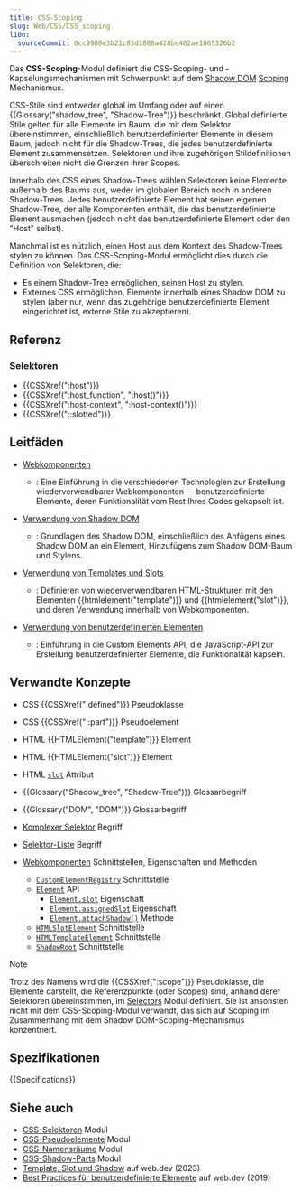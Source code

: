 ```yaml
---
title: CSS-Scoping
slug: Web/CSS/CSS_scoping
l10n:
  sourceCommit: 0cc9980e3b21c83d1800a428bc402ae1865326b2
---
```


Das **CSS-Scoping**-Modul definiert die CSS-Scoping- und -Kapselungsmechanismen mit Schwerpunkt auf dem [Shadow DOM](/de/docs/Web/API/Web_components/Using_shadow_DOM) [Scoping](https://css.oddbird.net/scope/) Mechanismus.

CSS-Stile sind entweder global im Umfang oder auf einen {{Glossary("shadow_tree", "Shadow-Tree")}} beschränkt. Global definierte Stile gelten für alle Elemente im Baum, die mit dem Selektor übereinstimmen, einschließlich benutzerdefinierter Elemente in diesem Baum, jedoch nicht für die Shadow-Trees, die jedes benutzerdefinierte Element zusammensetzen. Selektoren und ihre zugehörigen Stildefinitionen überschreiten nicht die Grenzen ihrer Scopes.

Innerhalb des CSS eines Shadow-Trees wählen Selektoren keine Elemente außerhalb des Baums aus, weder im globalen Bereich noch in anderen Shadow-Trees. Jedes benutzerdefinierte Element hat seinen eigenen Shadow-Tree, der alle Komponenten enthält, die das benutzerdefinierte Element ausmachen (jedoch nicht das benutzerdefinierte Element oder den "Host" selbst).

Manchmal ist es nützlich, einen Host aus dem Kontext des Shadow-Trees stylen zu können. Das CSS-Scoping-Modul ermöglicht dies durch die Definition von Selektoren, die:

- Es einem Shadow-Tree ermöglichen, seinen Host zu stylen.
- Externes CSS ermöglichen, Elemente innerhalb eines Shadow DOM zu stylen (aber nur, wenn das zugehörige benutzerdefinierte Element eingerichtet ist, externe Stile zu akzeptieren).

## Referenz

### Selektoren

- {{CSSXref(":host")}}
- {{CSSXref(":host_function", ":host()")}}
- {{CSSXref(":host-context", ":host-context()")}}
- {{CSSXref("::slotted")}}

## Leitfäden

- [Webkomponenten](/de/docs/Web/API/Web_components)
  - : Eine Einführung in die verschiedenen Technologien zur Erstellung wiederverwendbarer Webkomponenten — benutzerdefinierte Elemente, deren Funktionalität vom Rest Ihres Codes gekapselt ist.

- [Verwendung von Shadow DOM](/de/docs/Web/API/Web_components/Using_shadow_DOM)
  - : Grundlagen des Shadow DOM, einschließlich des Anfügens eines Shadow DOM an ein Element, Hinzufügens zum Shadow DOM-Baum und Stylens.

- [Verwendung von Templates und Slots](/de/docs/Web/API/Web_components/Using_templates_and_slots)
  - : Definieren von wiederverwendbaren HTML-Strukturen mit den Elementen {{htmlelement("template")}} und {{htmlelement("slot")}}, und deren Verwendung innerhalb von Webkomponenten.

- [Verwendung von benutzerdefinierten Elementen](/de/docs/Web/API/Web_components/Using_custom_elements)
  - : Einführung in die Custom Elements API, die JavaScript-API zur Erstellung benutzerdefinierter Elemente, die Funktionalität kapseln.

## Verwandte Konzepte

- CSS {{CSSXref(":defined")}} Pseudoklasse
- CSS {{CSSXref("::part")}} Pseudoelement

- HTML {{HTMLElement("template")}} Element
- HTML {{HTMLElement("slot")}} Element
- HTML [`slot`](/de/docs/Web/HTML/Reference/Global_attributes/slot) Attribut

- {{Glossary("Shadow_tree", "Shadow-Tree")}} Glossarbegriff
- {{Glossary("DOM", "DOM")}} Glossarbegriff
- [Komplexer Selektor](/de/docs/Web/CSS/CSS_selectors/Selector_structure#compound_selector) Begriff
- [Selektor-Liste](/de/docs/Web/CSS/Selector_list) Begriff

- [Webkomponenten](/de/docs/Web/API/Web_components) Schnittstellen, Eigenschaften und Methoden
  - [`CustomElementRegistry`](/de/docs/Web/API/CustomElementRegistry) Schnittstelle
  - [`Element`](/de/docs/Web/API/Element) API
    - [`Element.slot`](/de/docs/Web/API/Element/slot) Eigenschaft
    - [`Element.assignedSlot`](/de/docs/Web/API/Element/assignedSlot) Eigenschaft
    - [`Element.attachShadow()`](/de/docs/Web/API/Element/attachShadow) Methode
  - [`HTMLSlotElement`](/de/docs/Web/API/HTMLSlotElement) Schnittstelle
  - [`HTMLTemplateElement`](/de/docs/Web/API/HTMLTemplateElement) Schnittstelle
  - [`ShadowRoot`](/de/docs/Web/API/ShadowRoot) Schnittstelle

> [!NOTE]
> Trotz des Namens wird die {{CSSXref(":scope")}} Pseudoklasse, die Elemente darstellt, die Referenzpunkte (oder Scopes) sind, anhand derer Selektoren übereinstimmen, im [Selectors](/de/docs/Web/CSS/CSS_selectors) Modul definiert. Sie ist ansonsten nicht mit dem CSS-Scoping-Modul verwandt, das sich auf Scoping im Zusammenhang mit dem Shadow DOM-Scoping-Mechanismus konzentriert.

## Spezifikationen

{{Specifications}}

## Siehe auch

- [CSS-Selektoren](/de/docs/Web/CSS/CSS_selectors) Modul
- [CSS-Pseudoelemente](/de/docs/Web/CSS/CSS_pseudo-elements) Modul
- [CSS-Namensräume](/de/docs/Web/CSS/CSS_namespaces) Modul
- [CSS-Shadow-Parts](/de/docs/Web/CSS/CSS_shadow_parts) Modul
- [Template, Slot und Shadow](https://web.dev/learn/html/template/) auf web.dev (2023)
- [Best Practices für benutzerdefinierte Elemente](https://web.dev/articles/custom-elements-best-practices) auf web.dev (2019)
